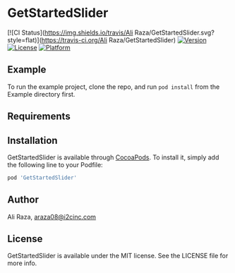 # GetStartedSlider

[![CI Status](https://img.shields.io/travis/Ali Raza/GetStartedSlider.svg?style=flat)](https://travis-ci.org/Ali Raza/GetStartedSlider)
[![Version](https://img.shields.io/cocoapods/v/GetStartedSlider.svg?style=flat)](https://cocoapods.org/pods/GetStartedSlider)
[![License](https://img.shields.io/cocoapods/l/GetStartedSlider.svg?style=flat)](https://cocoapods.org/pods/GetStartedSlider)
[![Platform](https://img.shields.io/cocoapods/p/GetStartedSlider.svg?style=flat)](https://cocoapods.org/pods/GetStartedSlider)

## Example

To run the example project, clone the repo, and run `pod install` from the Example directory first.

## Requirements

## Installation

GetStartedSlider is available through [CocoaPods](https://cocoapods.org). To install
it, simply add the following line to your Podfile:

```ruby
pod 'GetStartedSlider'
```

## Author

Ali Raza, araza08@i2cinc.com

## License

GetStartedSlider is available under the MIT license. See the LICENSE file for more info.

